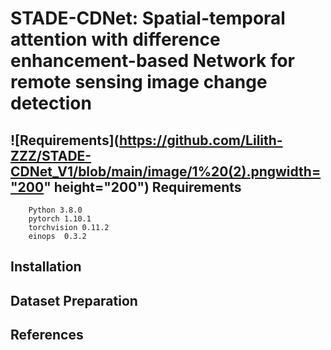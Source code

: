 # STADE-CDNet: Spatial-temporal attention with difference enhancement-based Network for remote sensing image change detection
## ![Requirements](https://github.com/Lilith-ZZZ/STADE-CDNet_V1/blob/main/image/1%20(2).pngwidth="200" height="200") Requirements


        Python 3.8.0
        pytorch 1.10.1
        torchvision 0.11.2
        einops  0.3.2
## Installation
## Dataset Preparation
## References

